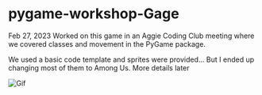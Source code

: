 # pygame-workshop-Gage

Feb 27, 2023
Worked on this game in an Aggie Coding Club meeting where we covered classes and movement in the PyGame package.

We used a basic code template and sprites were provided... But I ended up changing most of them to Among Us. More details later

![Gif](https://github.com/GageHoweTamu/pygame-workshop-Gage/blob/master/New.gif)
